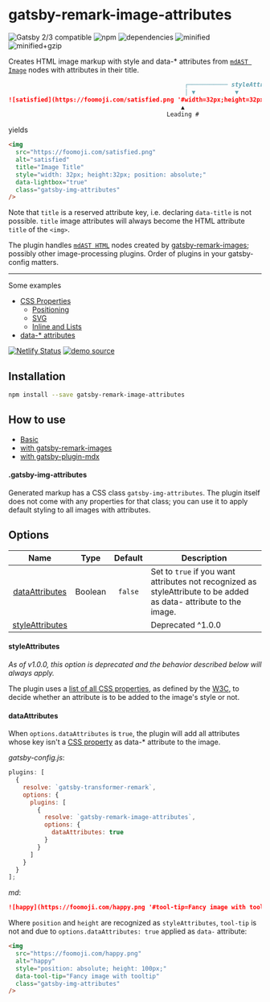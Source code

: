# gatsby-remark-image-attributes
![Gatsby 2/3 compatible](https://badgen.net/badge/Gatsby%202%20%26%203/%E2%9C%93/green) ![npm](https://badgen.net/npm/v/gatsby-remark-image-attributes/dev) ![dependencies](https://badgen.net/bundlephobia/dependency-count/gatsby-remark-image-attributes@dev) ![minified](https://badgen.net/bundlephobia/min/gatsby-remark-image-attributes@dev) ![minified+gzip](https://badgen.net/bundlephobia/minzip/gatsby-remark-image-attributes@dev)

Creates HTML image markup with style and data-* attributes from [`mdAST Image`](https://github.com/syntax-tree/mdast#image) nodes with attributes in their title.

```md
                                                 ┌─────────── styleAttributes ───────────┐          reserved for image title
                                                 │ ▼           ▼           ▼             │                ▼
![satisfied](https://foomoji.com/satisfied.png '#width=32px;height=32px;position=absolute;lightbox=true;title=Image Title')
                                                ▲                                             ▲
                                            Leading #                                   dataAttribute
```

yields

```html
<img
  src="https://foomoji.com/satisfied.png"
  alt="satisfied"
  title="Image Title"
  style="width: 32px; height:32px; position: absolute;"
  data-lightbox="true"
  class="gatsby-img-attributes"
/>
```

Note that `title` is a reserved attribute key, i.e. declaring `data-title` is not possible. `title` image attributes will always become the HTML attribute `title` of the `<img>`.

The plugin handles [`mdAST HTML`](https://github.com/syntax-tree/mdast#html) nodes created by [gatsby-remark-images](https://github.com/gatsbyjs/gatsby/master/packages/gatsby-remark-images/); possibly other image-processing plugins. Order of plugins in your gatsby-config matters.

---

Some examples

- [CSS Properties](https://remark-image-attributes.netlify.app/#css-properties)
  * [Positioning](https://remark-image-attributes.netlify.app/#positioning)
  * [SVG](https://remark-image-attributes.netlify.app/#svg)
  * [Inline and Lists](https://remark-image-attributes.netlify.app/#inline-and-lists)
- [data-* attributes](https://remark-image-attributes.netlify.app/#data---attributes)

[![Netlify Status](https://api.netlify.com/api/v1/badges/e80d307e-a042-4e42-a1b2-b339837f84b7/deploy-status)](https://remark-image-attributes.netlify.app) [![demo source](https://badgen.net/badge/source/gatsby-remark-image-attributes-demo/0e1e25)](https://github.com/rbeer/gatsby-remark-image-attributes-demo/tree/gatsby3)

## Installation

```bash
npm install --save gatsby-remark-image-attributes
```

## How to use

- [Basic](https://github.com/rbeer/gatsby-remark-image-attributes/wiki/How-to-use)
- [with gatsby-remark-images](https://github.com/rbeer/gatsby-remark-image-attributes/wiki/How-to-use#gatsby-remark-images)
- [with gatsby-plugin-mdx](https://github.com/rbeer/gatsby-remark-image-attributes/wiki/How-to-use#gatsby-plugin-mdx)

#### .gatsby-img-attributes

Generated markup has a CSS class `gatsby-img-attributes`. The plugin itself does not come with any properties for that class; you can use it to apply default styling to all images with attributes.

## Options

|Name|Type|Default|Description|
|:-:|:-:|:-:|-|
| [dataAttributes](#dataattributes) |Boolean| `false` | Set to `true` if you want attributes not recognized as styleAttribute to be added as data- attribute to the image.
| [styleAttributes](#styleattributes) ||| Deprecated ^1.0.0

#### styleAttributes

_As of v1.0.0, this option is deprecated and the behavior described below will always apply._

The plugin uses a [list of all CSS properties](https://github.com/rbeer/gatsby-remark-image-attributes/blob/master/src/css-props.json), as defined by the [W3C](https://www.w3.org/Style/CSS/all-properties.en.html), to decide whether an attribute is to be added to the image's style or not.

#### dataAttributes

When `options.dataAttributes` is `true`, the plugin will add all attributes whose key isn't a [CSS property](https://www.w3.org/Style/CSS/all-properties.en.html#list) as data-* attribute to the image.

_gatsby-config.js_:

```js
plugins: [
  {
    resolve: `gatsby-transformer-remark`,
    options: {
      plugins: [
        {
          resolve: `gatsby-remark-image-attributes`,
          options: {
            dataAttributes: true
          }
        }
      ]
    }
  }
];
```
_md_:

```md
![happy](https://foomoji.com/happy.png '#tool-tip=Fancy image with tooltip;position=absolute;height=100px')
```
Where `position` and `height` are recognized as `styleAttributes`, `tool-tip` is not and due to `options.dataAttributes: true` applied as `data-` attribute:

```html
<img
  src="https://foomoji.com/happy.png"
  alt="happy"
  style="position: absolute; height: 100px;"
  data-tool-tip="Fancy image with tooltip"
  class="gatsby-img-attributes"
/>
```

